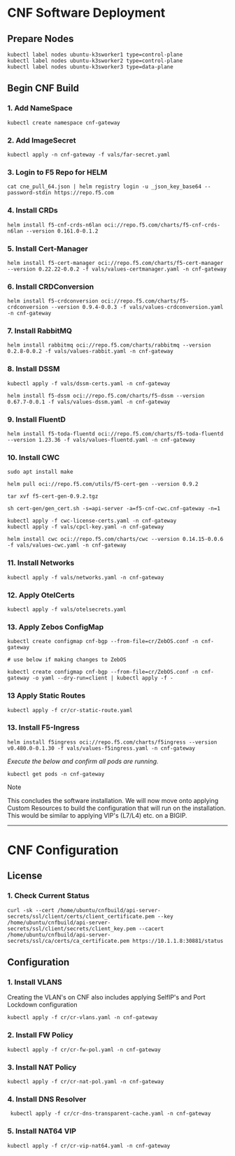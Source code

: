 
# CNF Software Deployment

## Prepare Nodes
``` shell
kubectl label nodes ubuntu-k3sworker1 type=control-plane
kubectl label nodes ubuntu-k3sworker2 type=control-plane
kubectl label nodes ubuntu-k3sworker3 type=data-plane
```

## Begin CNF Build
### 1. Add NameSpace
```shell
kubectl create namespace cnf-gateway
```

###  2. Add ImageSecret
```shell
kubectl apply -n cnf-gateway -f vals/far-secret.yaml
```

### 3. Login to F5 Repo for HELM
```shell
cat cne_pull_64.json | helm registry login -u _json_key_base64 --password-stdin https://repo.f5.com
```
### 4. Install CRDs
```shell
helm install f5-cnf-crds-n6lan oci://repo.f5.com/charts/f5-cnf-crds-n6lan --version 0.161.0-0.1.2
```

### 5. Install Cert-Manager
```shell 
helm install f5-cert-manager oci://repo.f5.com/charts/f5-cert-manager --version 0.22.22-0.0.2 -f vals/values-certmanager.yaml -n cnf-gateway
```

### 6. Install CRDConversion
```shell 
helm install f5-crdconversion oci://repo.f5.com/charts/f5-crdconversion --version 0.9.4-0.0.3 -f vals/values-crdconversion.yaml -n cnf-gateway
```

### 7. Install RabbitMQ
```shell
helm install rabbitmq oci://repo.f5.com/charts/rabbitmq --version 0.2.8-0.0.2 -f vals/values-rabbit.yaml -n cnf-gateway
```

### 8. Install DSSM
```shell
kubectl apply -f vals/dssm-certs.yaml -n cnf-gateway

helm install f5-dssm oci://repo.f5.com/charts/f5-dssm --version 0.67.7-0.0.1 -f vals/values-dssm.yaml -n cnf-gateway
```

### 9. Install FluentD
```shell
helm install f5-toda-fluentd oci://repo.f5.com/charts/f5-toda-fluentd --version 1.23.36 -f vals/values-fluentd.yaml -n cnf-gateway
```

### 10. Install CWC
``` shell
sudo apt install make

helm pull oci://repo.f5.com/utils/f5-cert-gen --version 0.9.2

tar xvf f5-cert-gen-0.9.2.tgz

sh cert-gen/gen_cert.sh -s=api-server -a=f5-cnf-cwc.cnf-gateway -n=1

kubectl apply -f cwc-license-certs.yaml -n cnf-gateway
kubectl apply -f vals/cpcl-key.yaml -n cnf-gateway

helm install cwc oci://repo.f5.com/charts/cwc --version 0.14.15-0.0.6 -f vals/values-cwc.yaml -n cnf-gateway

```

### 11. Install Networks
```shell
kubectl apply -f vals/networks.yaml -n cnf-gateway
```

### 12. Apply OtelCerts
```shell
kubectl apply -f vals/otelsecrets.yaml
```

### 13. Apply Zebos ConfigMap

``` shell
kubectl create configmap cnf-bgp --from-file=cr/ZebOS.conf -n cnf-gateway

# use below if making changes to ZebOS

kubectl create configmap cnf-bgp --from-file=cr/ZebOS.conf -n cnf-gateway -o yaml --dry-run=client | kubectl apply -f -
```

### 13 Apply Static Routes

```shell
kubectl apply -f cr/cr-static-route.yaml
```
### 13. Install F5-Ingress
```shell
helm install f5ingress oci://repo.f5.com/charts/f5ingress --version v0.480.0-0.1.30 -f vals/values-f5ingress.yaml -n cnf-gateway
```

*Execute the below and confirm all pods are running.*
```shell
kubectl get pods -n cnf-gateway
```

>[!NOTE] 
>This concludes the software installation. 
>We will now move onto applying Custom Resources to build the configuration that will run on the installation. This would be similar to applying VIP's (L7/L4) etc. on a BIGIP.


---
# CNF Configuration

## License

### 1. Check Current Status

``` shell
curl -sk --cert /home/ubuntu/cnfbuild/api-server-secrets/ssl/client/certs/client_certificate.pem --key /home/ubuntu/cnfbuild/api-server-secrets/ssl/client/secrets/client_key.pem --cacert /home/ubuntu/cnfbuild/api-server-secrets/ssl/ca/certs/ca_certificate.pem https://10.1.1.8:30881/status
```

## Configuration

### 1. Install VLANS
Creating the VLAN's on CNF also includes applying SelfIP's and Port Lockdown configuration
```shell
kubectl apply -f cr/cr-vlans.yaml -n cnf-gateway
```
### 2. Install FW Policy
``` shell
kubectl apply -f cr/cr-fw-pol.yaml -n cnf-gateway
```
### 3. Install NAT Policy
``` shell
kubectl apply -f cr/cr-nat-pol.yaml -n cnf-gateway
```
### 4. Install DNS Resolver
``` shell
 kubectl apply -f cr/cr-dns-transparent-cache.yaml -n cnf-gateway
```
### 5. Install NAT64 VIP
``` shell
kubectl apply -f cr/cr-vip-nat64.yaml -n cnf-gateway
```
